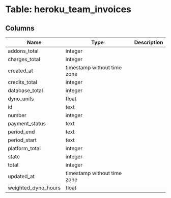
# Table: heroku_team_invoices

## Columns
| Name        | Type           | Description  |
| ------------- | ------------- | -----  |
|addons_total|integer||
|charges_total|integer||
|created_at|timestamp without time zone||
|credits_total|integer||
|database_total|integer||
|dyno_units|float||
|id|text||
|number|integer||
|payment_status|text||
|period_end|text||
|period_start|text||
|platform_total|integer||
|state|integer||
|total|integer||
|updated_at|timestamp without time zone||
|weighted_dyno_hours|float||
